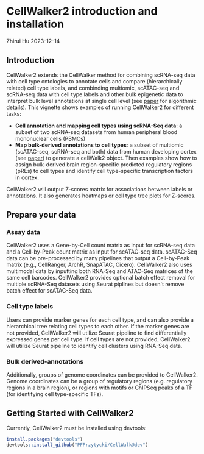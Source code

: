 CellWalker2 introduction and installation
================
Zhirui Hu
2023-12-14


## Introduction

CellWalker2 extends the CellWalker method for combining scRNA-seq data with cell type ontologies to annotate cells and compare (hierarchically related) cell type labels, and combinding multiomic, scATAC-seq and scRNA-seq data with cell type labels and other bulk epigenetic data to interpret bulk level annotations at single cell level (see [paper](https://doi.org/10.1186/s13059-021-02279-1) for algorithmic details). This vignette shows examples of running CellWalker2 for different tasks: 
- **Cell annotation and mapping cell types using scRNA-Seq data**: a subset of two scRNA-seq datasets from human peripheral blood mononuclear cells (PBMCs)
- **Map bulk-derived annotations to cell types**: a subset of multiomic (scATAC-seq,  scRNA-seq and both) data from human developing cortex (see [paper](https://doi.org/10.1016/j.cell.2021.07.039)) to generate a cellWalk2 object. Then examples show how to assign bulk-derived brain region-specific predicted regulatory regions (pREs) to cell types and identify cell type-specific transcription factors in cortex.

CellWalker2 will output Z-scores matrix for associations between labels or annotations. It also generates heatmaps or cell type tree plots for Z-scores.  

## Prepare your data

### Assay data 

CellWalker2 uses a Gene-by-Cell count matrix as input for scRNA-seq data and a Cell-by-Peak count matrix as input for scATAC-seq data. scATAC-Seq data can be pre-processed by many pipelines that output a Cell-by-Peak matrix (e.g., CellRanger, ArchR, SnapATAC, Cicero). CellWalker2 also uses multimodal data by inputting both RNA-Seq and ATAC-Seq matrices of the same cell barcodes. CellWalker2 provides optional batch effect removal for multiple scRNA-Seq datasets using Seurat piplines but doesn't remove batch effect for scATAC-Seq data.  

### Cell type labels
Users can provide  marker genes for each cell type, and can also provide a hierarchical tree relating cell types to each other. If the marker genes are not provided, CellWalker2 will utilize Seurat pipeline to find differentially expressed genes per cell type. If cell types are not provided, CellWalker2 will utilize Seurat pipeline to identify cell clusters using RNA-Seq data.  

### Bulk derived-annotations
Additionally, groups of genome coordinates can be provided to CellWalker2. Genome coordinates can be a group of regulatory regions (e.g. regulatory regions in a brain region), or regions with motifs or ChIPSeq peaks of a TF (for identifying cell type-specific TFs).

## Getting Started with CellWalker2

Currently, CellWalker2 must be installed using devtools:


```r
install.packages("devtools")
devtools::install_github("PFPrzytycki/CellWalk@dev")
```

